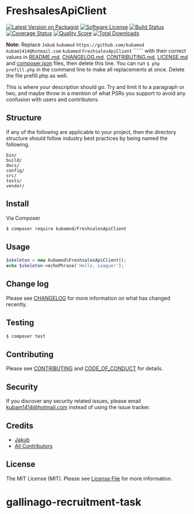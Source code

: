 # FreshsalesApiClient

[![Latest Version on Packagist][ico-version]][link-packagist]
[![Software License][ico-license]](LICENSE.md)
[![Build Status][ico-travis]][link-travis]
[![Coverage Status][ico-scrutinizer]][link-scrutinizer]
[![Quality Score][ico-code-quality]][link-code-quality]
[![Total Downloads][ico-downloads]][link-downloads]

**Note:** Replace ```Jakub``` ```kubamod``` ```https://github.com/kubamod``` ```kubam1414@hotmail.com``` ```kubamod``` ```FreshsalesApiClient``` `````` with their correct values in [README.md](README.md), [CHANGELOG.md](CHANGELOG.md), [CONTRIBUTING.md](CONTRIBUTING.md), [LICENSE.md](LICENSE.md) and [composer.json](composer.json) files, then delete this line. You can run `$ php prefill.php` in the command line to make all replacements at once. Delete the file prefill.php as well.

This is where your description should go. Try and limit it to a paragraph or two, and maybe throw in a mention of what
PSRs you support to avoid any confusion with users and contributors.

## Structure

If any of the following are applicable to your project, then the directory structure should follow industry best practices by being named the following.

```
bin/        
build/
docs/
config/
src/
tests/
vendor/
```


## Install

Via Composer

``` bash
$ composer require kubamod/FreshsalesApiClient
```

## Usage

``` php
$skeleton = new kubamod\FreshsalesApiClient();
echo $skeleton->echoPhrase('Hello, League!');
```

## Change log

Please see [CHANGELOG](CHANGELOG.md) for more information on what has changed recently.

## Testing

``` bash
$ composer test
```

## Contributing

Please see [CONTRIBUTING](CONTRIBUTING.md) and [CODE_OF_CONDUCT](CODE_OF_CONDUCT.md) for details.

## Security

If you discover any security related issues, please email kubam1414@hotmail.com instead of using the issue tracker.

## Credits

- [Jakub][link-author]
- [All Contributors][link-contributors]

## License

The MIT License (MIT). Please see [License File](LICENSE.md) for more information.

[ico-version]: https://img.shields.io/packagist/v/kubamod/FreshsalesApiClient.svg?style=flat-square
[ico-license]: https://img.shields.io/badge/license-MIT-brightgreen.svg?style=flat-square
[ico-travis]: https://img.shields.io/travis/kubamod/FreshsalesApiClient/master.svg?style=flat-square
[ico-scrutinizer]: https://img.shields.io/scrutinizer/coverage/g/kubamod/FreshsalesApiClient.svg?style=flat-square
[ico-code-quality]: https://img.shields.io/scrutinizer/g/kubamod/FreshsalesApiClient.svg?style=flat-square
[ico-downloads]: https://img.shields.io/packagist/dt/kubamod/FreshsalesApiClient.svg?style=flat-square

[link-packagist]: https://packagist.org/packages/kubamod/FreshsalesApiClient
[link-travis]: https://travis-ci.org/kubamod/FreshsalesApiClient
[link-scrutinizer]: https://scrutinizer-ci.com/g/kubamod/FreshsalesApiClient/code-structure
[link-code-quality]: https://scrutinizer-ci.com/g/kubamod/FreshsalesApiClient
[link-downloads]: https://packagist.org/packages/kubamod/FreshsalesApiClient
[link-author]: https://github.com/kubamod
[link-contributors]: ../../contributors
# gallinago-recruitment-task
